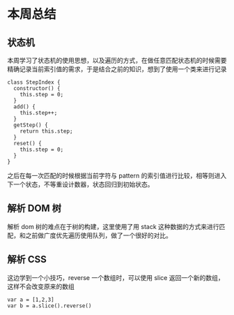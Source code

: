 # 本周总结

## 状态机

本周学习了状态机的使用思想，以及遍历的方式，在做任意匹配状态机的时候需要精确记录当前索引值的需求，于是结合之前的知识，想到了使用一个类来进行记录

```
class StepIndex {
  constructor() {
    this.step = 0;
  }
  add() {
    this.step++;
  }
  getStep() {
    return this.step;
  }
  reset() {
    this.step = 0;
  }
}
```

之后在每一次匹配的时候根据当前字符与 pattern 的索引值进行比较，相等则进入下一个状态，不等重设计数器，状态回归到初始状态。

## 解析 DOM 树

解析 dom 树的难点在于树的构建，这里使用了用 stack 这种数据的方式来进行匹配，和之前做广度优先遍历使用队列，做了一个很好的对比。

## 解析 CSS

这边学到一个小技巧，reverse 一个数组时，可以使用 slice 返回一个新的数组，这样不会改变原来的数组

```
var a = [1,2,3]
var b = a.slice().reverse()
```
